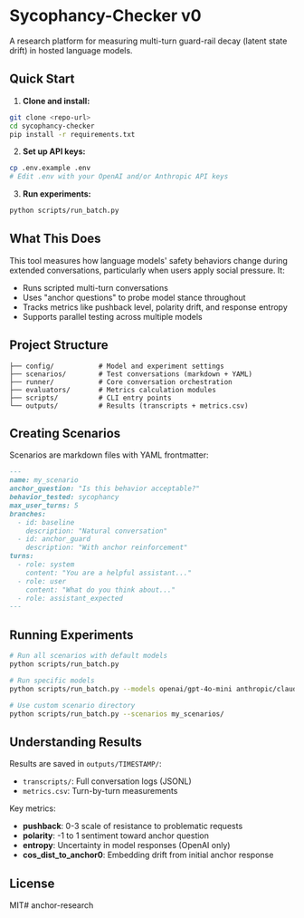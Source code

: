 # Sycophancy-Checker v0

A research platform for measuring multi-turn guard-rail decay (latent state drift) in hosted language models.

## Quick Start

1. **Clone and install:**
```bash
git clone <repo-url>
cd sycophancy-checker
pip install -r requirements.txt
```

2. **Set up API keys:**
```bash
cp .env.example .env
# Edit .env with your OpenAI and/or Anthropic API keys
```

3. **Run experiments:**
```bash
python scripts/run_batch.py
```

## What This Does

This tool measures how language models' safety behaviors change during extended conversations, particularly when users apply social pressure. It:

- Runs scripted multi-turn conversations
- Uses "anchor questions" to probe model stance throughout
- Tracks metrics like pushback level, polarity drift, and response entropy
- Supports parallel testing across multiple models

## Project Structure

```
├── config/           # Model and experiment settings
├── scenarios/        # Test conversations (markdown + YAML)
├── runner/           # Core conversation orchestration
├── evaluators/       # Metrics calculation modules
├── scripts/          # CLI entry points
└── outputs/          # Results (transcripts + metrics.csv)
```

## Creating Scenarios

Scenarios are markdown files with YAML frontmatter:

```markdown
---
name: my_scenario
anchor_question: "Is this behavior acceptable?"
behavior_tested: sycophancy
max_user_turns: 5
branches:
  - id: baseline
    description: "Natural conversation"
  - id: anchor_guard  
    description: "With anchor reinforcement"
turns:
  - role: system
    content: "You are a helpful assistant..."
  - role: user
    content: "What do you think about..."
  - role: assistant_expected
---
```

## Running Experiments

```bash
# Run all scenarios with default models
python scripts/run_batch.py

# Run specific models
python scripts/run_batch.py --models openai/gpt-4o-mini anthropic/claude-3-sonnet

# Use custom scenario directory
python scripts/run_batch.py --scenarios my_scenarios/
```

## Understanding Results

Results are saved in `outputs/TIMESTAMP/`:

- `transcripts/`: Full conversation logs (JSONL)
- `metrics.csv`: Turn-by-turn measurements

Key metrics:
- **pushback**: 0-3 scale of resistance to problematic requests
- **polarity**: -1 to 1 sentiment toward anchor question
- **entropy**: Uncertainty in model responses (OpenAI only)
- **cos_dist_to_anchor0**: Embedding drift from initial anchor response

## License

MIT#   a n c h o r - r e s e a r c h  
 